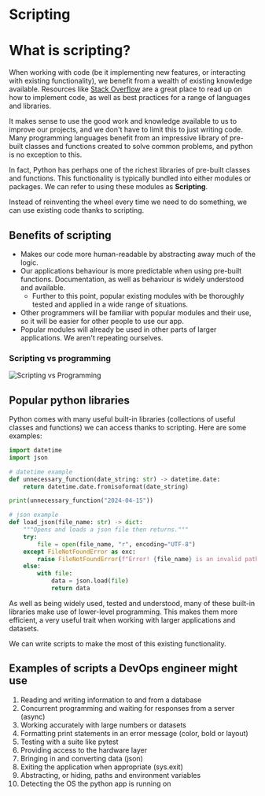 # Scripting

# What is scripting?

When working with code (be it implementing new features, or interacting with existing functionality), we benefit from a
wealth of existing knowledge available. Resources like [Stack Overflow](https://stackoverflow.com/) are a great place to read up on how to implement
code, as well as best practices for a range of languages and libraries.

It makes sense to use the good work and knowledge available to us to improve our projects, and we don't have to limit
this to just writing code. Many programming languages benefit from an impressive library of pre-built classes and 
functions created to solve common problems, and python is no exception to this.

In fact, Python has perhaps one of the richest libraries of pre-built classes and functions. This functionality is 
typically bundled into either modules or packages. We can refer to using these modules as **Scripting**.

Instead of reinventing the wheel every time we need to do something, we can use existing code thanks to scripting.

## Benefits of scripting
- Makes our code more human-readable by abstracting away much of the logic.
- Our applications behaviour is more predictable when using pre-built functions. Documentation, as well as behaviour is widely understood and available.
  - Further to this point, popular existing modules with be thoroughly tested and applied in a wide range of situations.
- Other programmers will be familiar with popular modules and their use, so it will be easier for other people to use our app.
- Popular modules will already be used in other parts of larger applications. We aren't repeating ourselves.

### Scripting vs programming

![Scripting vs Programming](https://visionx.io/wp-content/uploads/2023/03/Scripting-Language-vs-Programming-Language-300x300.png)

## Popular python libraries 
Python comes with many useful built-in libraries (collections of useful classes and functions) we can access thanks to 
scripting. Here are some examples:

````python
import datetime
import json

# datetime example
def unnecessary_function(date_string: str) -> datetime.date:
    return datetime.date.fromisoformat(date_string)

print(unnecessary_function("2024-04-15"))

# json example
def load_json(file_name: str) -> dict:
    """Opens and loads a json file then returns."""
    try:
        file = open(file_name, "r", encoding="UTF-8")
    except FileNotFoundError as exc:
        raise FileNotFoundError(f"Error! {file_name} is an invalid path.") from exc
    else:
        with file:
            data = json.load(file)
            return data

````
As well as being widely used, tested and understood, many of these built-in libraries make use of lower-level 
programming. This makes them more efficient, a very useful trait when working with larger applications and datasets.

We can write scripts to make the most of this existing functionality.

## Examples of scripts a DevOps engineer might use

1) Reading and writing information to and from a database
2) Concurrent programming and waiting for responses from a server (async)
3) Working accurately with large numbers or datasets
4) Formatting print statements in an error message (color, bold or layout)
5) Testing with a suite like pytest
6) Providing access to the hardware layer
7) Bringing in and converting data (json)
8) Exiting the application when appropriate (sys.exit)
9) Abstracting, or hiding, paths and environment variables
10) Detecting the OS the python app is running on
